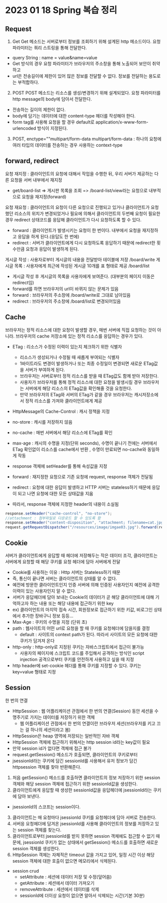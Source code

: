 # 2023 01 18 Spring 복습 정리 

## Request
1. Get
Get 메소드는 서버로부터 정보를 조회하기 위해 설계된 http 메소드이다. 요청 파라미터는 쿼리 스트링을 통해 전달한다.
- query String : name = value&name=value 
- Get 방식의 경우 요청 파라미터가 브라우저의 주소창을 통해 노출되어 보안이 취약하고 
- url은 전송길이에 제한이 있어 많은 정보를 전달할 수 없다. 정보를 전달하는 용도로는 부적합하다. 

2. POST
POST 메소드는 리소스를 생성/변경하기 위해 설계되었다. 요청 파라미터를 http message의 body에 담아서 전달한다. 
- 전송하는 길이의 제한이 없다. 
- body에 담기는 데이터에 대한 content-type 헤더를 작성해야 한다. 
- form tag를 사용해 요청을 할 경우 default로 application/x-www-form-urlencoded 방식이 지정된다. 

3. POST, enctype=""multipart/form-data 
multipart/form-data : 하나의 요청에 여러 타입의 데이터를 전송하는 경우 사용하는 context-type 

## forward, redirect
요청 재지정 : 클라이언트의 요청에 대해서 작업을 수행한 뒤, 우리 서버가 제공하는 다른 요청을 서버 내부에서 재지정
- get/board-list => 게시판 목록을 조회 => /board-list/view라는 요청으로 내부적으로 요청을 재지정(forward)

요청 재요청 : 클라이언트의 요청이 다른 요청으로 진행되고 있거나 클라이언트가 요청했던 리소스의 위치가 변경되었거나 필요에 의해서 클라이언트의 두번째 요청이 필요한 경우 redirect 상태코드를 응답해 클라이언트가 다시 요청하도록 할 수 있다. 

- forward : 클라이언트가 발생시키는 요청이 한 번이다. 내부에서 요청을 재지정하고 응답을 하게 된다.(응답도 한 번에)
- redirect : 서버가 클라이언트에게 다시 요청하도록 응답하기 때문에 redirect한 횟수만큼 요청과 응답이 발생하게 된다. 

게시글 작성 : 사용자로부터 게시글의 내용을 전달받아 테이블에 저장 /board/write
게시글 목록 : 사용자에게 최근에 작성된 게시글 10개를 표 형태로 제공 /board/list

- 게시글 작성 후 게시글의 목록을 사용자에게 보여준다. (대부분의 페이지 이동은 redirect임)
- forward를 하면 브라우저의 url이 바뀌지 않는 문제가 있음 
- forward : 브라우저의 주소창에 /board/write로 그대로 남아있음 
- redirect : 브라우저의 주소창에 /board/list로 변경되어있음  

## Cache
브라우저는 정적 리소스에 대한 요청이 발생할 경우, 매번 서버에 직접 요청하는 것이 아니라. 브라우저의 cache 저장소에 있는 정적 리소스를 응답하는 경우가 있다. 

- ETag : 리소스가 수정된 이력이 있는지 체크하기 위한 식별자 
  - 리소스가 생성되거나 수정될 때 새롭게 부여되는 식별자 
  - 1바이트라도 변경이 발생하거나 또는 최종 수정일이 변경되면 새로운 ETag값을 서버가 부여하게 된다. 
  - 브라우저는 서버로부터 정적 리소스를 받을 때 ETag값도 함께 받아 저장한다. 
  - 사용자가 브라우저를 통해 정적 리소스에 대한 요청을 발생시킬 경우 브라우저는 서버에게 해당 리소스의 ETag값을 확인해줄 것을 요청한다. 
  - 만약 브라우저의 ETag와 서버의 ETag가 같을 경우 브라우저는 캐시저장소에서 정적 리소스를 가져와 클라이언트에게 제공 

- HttpMessage의 Cache-Control : 캐시 정책을 지정 
- no-store : 캐시를 저장하지 않음 
- no-cache : 매번 서버에서 해당 리소스에 ETag를 확인 
- max-age : 캐시의 수명을 지정(단위 seconds), 수명이 끝나기 전에는 서버에서 ETag 확인없이 리소스를 cache에서 반환 , 수명이 만료되면 no-cache와 동일하게 작동 

- response 객체에 setHeader를 통해 속성값을 지정 
- forward : 재지정한 요청으로 기존 요청에 request, response 객체가 전달됨 
- redirect : 요청에 대한 응답이 발생하고 HTTP 서버는 stateless하기 때문에 응답이 되고 나면 요청에 대한 모든 상태값을 지움
- 따라서, response 객체에 지정한 header의 내용이 소실됨 

``` Java
response.setHeader("cache-control", "no-store");
//attachment : 첨부파일로 다운로드 할 수 있도록 함 
response.setHeader("content-disposition", "attachment; filename=cat.jpg");
request.getRequestDispatcher("/resources/image/imgae03.jpg").forward(response, request);

```

## Cookie
서버가 클라이언트에게 응답할 때 헤더에 저장해두는 작은 데이터 조각, 클라이언트는 서버에게 요청할 때 해당 쿠키를 요청 헤더에 담아 서버에게 전달 
- Cookie를 사용하는 이유 : Http 서버는 Stateless하기 때문
- 즉, 통신이 끝나면 서버는 클라이언트의 상태를 알 수 없다. 
- 예전에 방문한 클라이언트인지 인증 서버에 의해 인증된 사용자인지 예전에 공격한 이력이 있는 사용자인지 알 수 없다. 
- 서버가 응답헤더에 담아 보내는 Cookie의 데이터가 곧 해당 클라이언트에 대해 기억하고자 하는 내용 또는 해당 내용에 접근하기 위한 key
- ex) 클라이언트의 마지막 접속 시간, 회원정보로 접근하기 위한 키값, 비로그인 상태에서 추가한 장바구니 정보 등등...
- Max-Age : 쿠키의 수명을 지정 (단위 초)
- path : 웹사이트의 어떤 url로 요청을 할 때 쿠키를 요청헤더에 담을지를 결정 
  - default : 사이트의 context path가 된다. 따라서 사이트의 모든 요청에 대한 쿠키가 담겨져 온다 
- http-only : http-only로 지정된 쿠키는 자바스크립트에서 접근이 불가능 
  - 사용자의 페이지에 스크립트 코드를 주입해서 공격하는 방식인 script injection 공격으로부터 쿠키를 안전하게 사용하고 싶을 때 지정 
- http header에 set-cookie 헤더를 통해 쿠키를 지정할 수 있다. 쿠키는 key=value 형태로 지정 

## Session
한 번의 연결 
- HttpSession : 웹 어플리케이션 관점에서 한 번의 연결(Session) 동안 세션을 수명주기로 가지는 데이터를 저장하기 위한 객체
  - 웹 어플리케이션 관점에서 한 번의 연결이란 브라우저 세션(브라우저를 키고 끄는 걸 하나의 세션이라고 봄)
- HttpSession은 heap 영역에 저장되는 일반적인 자바 객체 
- HttpSession 객체에 접근하기 위해서는 http session id라는 key값이 필요 
- 만약 session id가 없다면 객체에 접근 불가 
- request.getSession() 메소드가 호출되면, 클라이언트의 쿠키로부터 
- jsessionId라는 쿠키에 담긴 sessionId를 사용해서 유저 정보가 담긴 httpsession 객체를 찾아 반환해준다. 

1. 처음 getSession() 메소드를 호출하면 클라이언트의 정보 저장하기 위한 session 객체와 해당 session 객체에 접근하기 위한 sessionId값을 생성한다. 
2. 클라이언트에게 응답할 때 생성한 sessionId값을 응답헤더에 jsessionId라는 쿠키에 담아 보낸다. 
- jsessionId의 스코프는 session이다. 
3. 클라이언트는 매 요청마다 jsessionId 쿠키를 요청헤더에 담아 서버로 전송한다. 
4. 서버응 요청헤더에 담겨온 jsessionId를 사용해 클라이언트의 정보를 저장하고 있는 session 객체를 찾는다. 
5. 클라이언트로부터 jsessionId를 받지 못하면 session 객체에도 접근할 수 없기 때문에, jsessionId 쿠키가 없는 상태에서 getSession() 메소드를 호출하면 새로운 session 객체를 생성한다. 
6. HttpSession 객체는 자체적은 timeout 값을 가지고 있어, 일정 시간 이상 해당 session 객체에 대한 호출이 없으면 메모리에서 삭제된다. 

- session crud
  - setAttribute : 세션에 데이터 저장 및 수정(덮어씀)
  - getAttribute : 세션에서 데이터 가져오기 
  - removeAttribute : 세션에서 데이터를 삭제 
  - sessionId에 더이상 요청이 없으면 알아서 삭제되는 시간(기본 30분)



